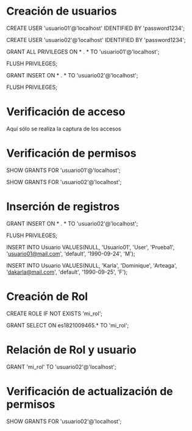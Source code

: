 # Creación de usuarios
CREATE USER 'usuario01'@'localhost' IDENTIFIED BY 'password1234';

CREATE USER 'usuario02'@'localhost' IDENTIFIED BY 'password1234';

GRANT ALL PRIVILEGES ON * . * TO 'usuario01'@'localhost';

FLUSH PRIVILEGES; 

GRANT INSERT ON * . * TO 'usuario02'@'localhost';

FLUSH PRIVILEGES; 

# Verificación de acceso
Aquí sólo se realiza la captura de los accesos


# Verificación de permisos
SHOW GRANTS FOR 'usuario01'@'localhost';

SHOW GRANTS FOR 'usuario02'@'localhost';


# Inserción de registros
GRANT INSERT ON * . * TO 'usuario02'@'localhost';

FLUSH PRIVILEGES; 

INSERT INTO Usuario VALUES(NULL, 'Usuario01', 'User', 'Prueba1', 'usuario01@mail.com', 'default', '1990-09-24', 'M');

INSERT INTO Usuario VALUES(NULL, 'Karla', 'Dominique', 'Arteaga', 'dakarla@mail.com', 'default', '1990-09-25', 'F');


# Creación de Rol
CREATE ROLE IF NOT EXISTS 'mi_rol';

GRANT SELECT ON es1821009465.* TO 'mi_rol';


# Relación de Rol y usuario
GRANT 'mi_rol' TO 'usuario02'@'localhost';


# Verificación de actualización de permisos
SHOW GRANTS FOR 'usuario02'@'localhost';